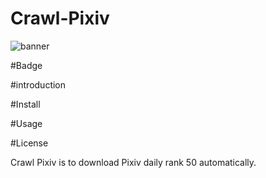 # Crawl-Pixiv


![banner](https://raw.githubusercontent.com/LowSugarCoke/Crawl-Pixiv/main/img/banner.png?token=GHSAT0AAAAAABPJ4I5KOVBSJJI5HNUGCHLKYRNQQZA)


#Badge

#introduction

#Install

#Usage

#License





Crawl Pixiv is to download Pixiv daily rank 50 automatically.

